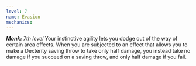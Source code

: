 ```yaml
---
level: 7
name: Evasion
mechanics:
---
```

_**Monk:** 7th level_
Your instinctive agility lets you dodge out of the way of certain area effects. When you are subjected to an effect that allows you to make a Dexterity saving throw to take only half damage, you instead take no damage if you succeed on a saving throw, and only half damage if you fail.